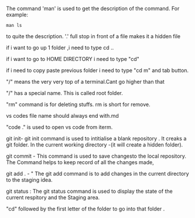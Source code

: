 The command 'man' is used to get the description of the command. For example:

```
man ls
```

 to quite the description.
'.' full stop in front of a file makes it a hidden file



if i want to go up 1 folder ,i need to type cd ..



if i want to go to HOME DIRECTORY i need to type "cd"


if i need to copy paste previous folder i need to type "cd m" and tab button.



"/" means the very very top of a terminal.Cant go higher than that


"/" has a special name. This is called root folder.



"rm" command is for deleting stuffs. rm is short for remove.



vs codes file name should always end with.md

"code ." is  used to open vs code from iterm.


git init-  git  init command is used to intitialise a blank repository . It creaks a git folder. In the current working directory -(it will create a hidden folder).


git commit  - This command is used to save changesto the local repository. The Command helps to keep record of all the changes made,



git add . -  " The git add command is to add changes in the current directory to the staging idea.


git status : The git status command is used to display the state of the current respitory and the Staging area.


"cd" followed by the first letter of the folder to go into that folder . 